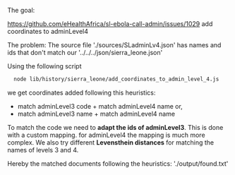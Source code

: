 The goal:

https://github.com/eHealthAfrica/sl-ebola-call-admin/issues/1029
add coordinates to adminLevel4

The problem:
The source file './sources/SLadminLv4.json' has names and ids that don't match our '../../../json/sierra_leone.json'

Using the following script

```bash
  node lib/history/sierra_leone/add_coordinates_to_admin_level_4.js
```

we get coordinates added following this heuristics:

- match adminLevel3 code + match adminLevel4 name or,
- match adminLevel3 name + match adminLevel4 name

To match the code we need to **adapt the ids of adminLevel3**. This
is done with a custom mapping. for adminLevel4 the mapping is much more complex.
We also try different **Levensthein distances** for matching the names of levels 3 and 4.

Hereby the matched documents following the heuristics: './output/found.txt'
